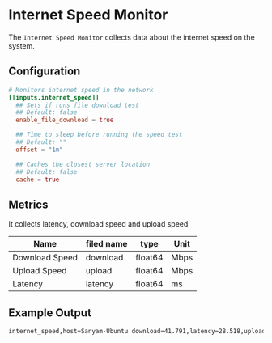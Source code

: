 # Internet Speed Monitor

The `Internet Speed Monitor` collects data about the internet speed on the system.

## Configuration

```toml
# Monitors internet speed in the network
[[inputs.internet_speed]]
  ## Sets if runs file download test
  ## Default: false
  enable_file_download = true

  ## Time to sleep before running the speed test
  ## Default: ""
  offset = "1m"

  ## Caches the closest server location
  ## Default: false
  cache = true
```

## Metrics

It collects latency, download speed and upload speed

| Name           | filed name | type    | Unit |
| -------------- | ---------- | ------- | ---- |
| Download Speed | download   | float64 | Mbps |
| Upload Speed   | upload     | float64 | Mbps |
| Latency        | latency    | float64 | ms   |

## Example Output

```sh
internet_speed,host=Sanyam-Ubuntu download=41.791,latency=28.518,upload=59.798 1631031183000000000
```
